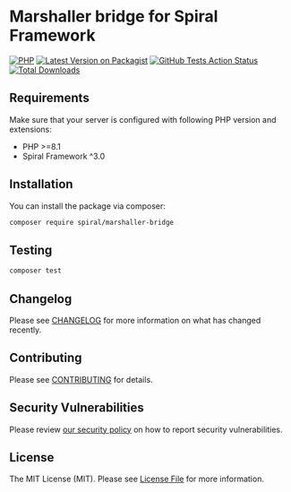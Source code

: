 # Marshaller bridge for Spiral Framework

[![PHP](https://img.shields.io/packagist/php-v/spiral/marshaller-bridge.svg?style=flat-square)](https://packagist.org/packages/spiral/marshaller-bridge)
[![Latest Version on Packagist](https://img.shields.io/packagist/v/spiral/marshaller-bridge.svg?style=flat-square)](https://packagist.org/packages/spiral/marshaller-bridge)
[![GitHub Tests Action Status](https://img.shields.io/github/workflow/status/spiral/marshaller-bridge/run-tests?label=tests&style=flat-square)](https://github.com/spiral/marshaller-bridge/actions?query=workflow%3Arun-tests+branch%3Amaster)
[![Total Downloads](https://img.shields.io/packagist/dt/spiral/marshaller-bridge.svg?style=flat-square)](https://packagist.org/packages/spiral/marshaller-bridge)

## Requirements

Make sure that your server is configured with following PHP version and extensions:

- PHP >=8.1
- Spiral Framework ^3.0

## Installation

You can install the package via composer:

```bash
composer require spiral/marshaller-bridge
```

## Testing

```bash
composer test
```

## Changelog

Please see [CHANGELOG](CHANGELOG.md) for more information on what has changed recently.

## Contributing

Please see [CONTRIBUTING](.github/CONTRIBUTING.md) for details.

## Security Vulnerabilities

Please review [our security policy](../../security/policy) on how to report security vulnerabilities.

## License

The MIT License (MIT). Please see [License File](LICENSE) for more information.
